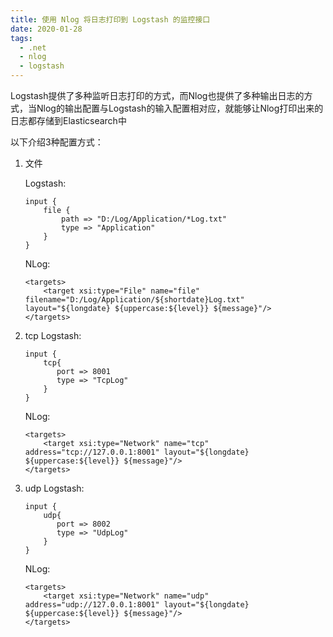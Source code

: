 ```yaml
---
title: 使用 Nlog 将日志打印到 Logstash 的监控接口
date: 2020-01-28
tags: 
  - .net
  - nlog 
  - logstash
---
```


Logstash提供了多种监听日志打印的方式，而Nlog也提供了多种输出日志的方式，当Nlog的输出配置与Logstash的输入配置相对应，就能够让Nlog打印出来的日志都存储到Elasticsearch中

以下介绍3种配置方式：

1. 文件

    Logstash:
    ```
    input {
        file {
            path => "D:/Log/Application/*Log.txt"
            type => "Application"
        }
    }
    ```

    NLog:
    ```
    <targets>
        <target xsi:type="File" name="file" filename="D:/Log/Application/${shortdate}Log.txt" layout="${longdate} ${uppercase:${level}} ${message}"/>
    </targets>
    ```

2. tcp
    Logstash:
    ```
    input {
        tcp{
           port => 8001
           type => "TcpLog"
        }
    }
    ```

    NLog:
    ```
    <targets>
        <target xsi:type="Network" name="tcp" address="tcp://127.0.0.1:8001" layout="${longdate} ${uppercase:${level}} ${message}"/>
    </targets>
    ```

3. udp
    Logstash:
    ```
    input {
        udp{
           port => 8002
           type => "UdpLog"
        }
    }
    ```

    NLog:
    ```
    <targets>
        <target xsi:type="Network" name="udp" address="udp://127.0.0.1:8001" layout="${longdate} ${uppercase:${level}} ${message}"/>
    </targets>
    ```